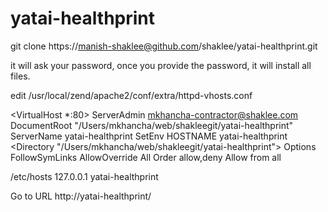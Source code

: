 # yatai-healthprint

git clone https://manish-shaklee@github.com/shaklee/yatai-healthprint.git

it will ask your password, once you provide the password, it will install all files.

edit /usr/local/zend/apache2/conf/extra/httpd-vhosts.conf



<VirtualHost *:80>
    ServerAdmin mkhancha-contractor@shaklee.com
    DocumentRoot "/Users/mkhancha/web/shakleegit/yatai-healthprint"
    ServerName yatai-healthprint
	SetEnv HOSTNAME yatai-healthprint
    <Directory "/Users/mkhancha/web/shakleegit/yatai-healthprint">
        Options FollowSymLinks
        AllowOverride All
        Order allow,deny
        Allow from all
    </Directory>
</VirtualHost>


/etc/hosts
127.0.0.1 yatai-healthprint

Go to URL
http://yatai-healthprint/

